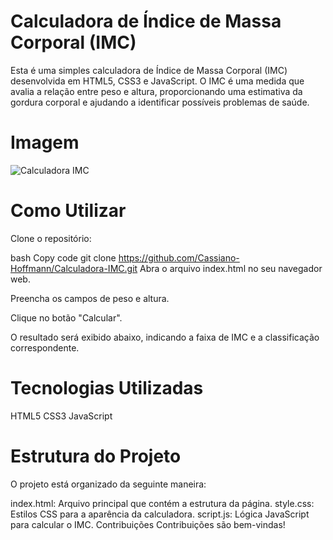 # Calculadora de Índice de Massa Corporal (IMC)

Esta é uma simples calculadora de Índice de Massa Corporal (IMC) desenvolvida em HTML5, CSS3 e JavaScript. O IMC é uma medida que avalia a relação entre peso e altura, proporcionando uma estimativa da gordura corporal e ajudando a identificar possíveis problemas de saúde.

# Imagem
![Calculadora IMC](https://github.com/Cassiano-Hoffmann/Calculadora-IMC/assets/117099774/aa7809e3-5d9f-4361-ae8d-04c1d0b8b5e8)

# Como Utilizar
Clone o repositório:

bash
Copy code
git clone https://github.com/Cassiano-Hoffmann/Calculadora-IMC.git
Abra o arquivo index.html no seu navegador web.

Preencha os campos de peso e altura.

Clique no botão "Calcular".

O resultado será exibido abaixo, indicando a faixa de IMC e a classificação correspondente.

# Tecnologias Utilizadas
HTML5
CSS3
JavaScript

# Estrutura do Projeto
O projeto está organizado da seguinte maneira:

index.html: Arquivo principal que contém a estrutura da página.
style.css: Estilos CSS para a aparência da calculadora.
script.js: Lógica JavaScript para calcular o IMC.
Contribuições
Contribuições são bem-vindas!
